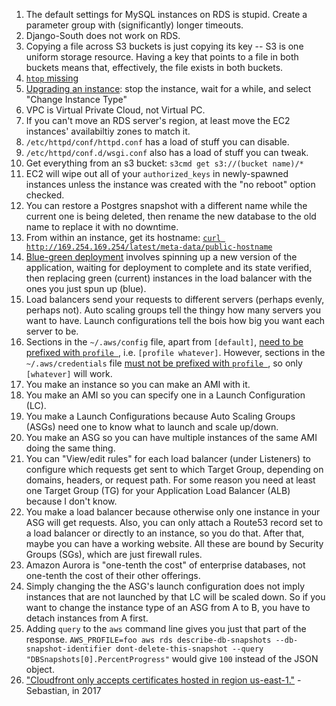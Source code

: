 1. The default settings for MySQL instances on RDS is stupid. Create a parameter group with (significantly) longer timeouts.
1. Django-South does not work on RDS.
1. Copying a file across S3 buckets is just copying its key -- S3 is one uniform storage resource. Having a key that points to a file in both buckets means that, effectively, the file exists in both buckets.
1. [`htop` missing](http://aws.blandnet.org/wordpress/htop-install/)
1. [Upgrading an instance](http://stackoverflow.com/a/8243307/1558430): stop the instance, wait for a while, and select "Change Instance Type"
1. VPC is Virtual Private Cloud, not Virtual PC.
1. If you can't move an RDS server's region, at least move the EC2 instances' availabiltiy zones to match it.
1. `/etc/httpd/conf/httpd.conf` has a load of stuff you can disable.
1. `/etc/httpd/conf.d/wsgi.conf` also has a load of stuff you can tweak.
1. Get everything from an s3 bucket: `s3cmd get s3://(bucket name)/*`
1. EC2 will wipe out all of your `authorized_keys` in newly-spawned instances unless the instance was created with the "no reboot" option checked.
1. You can restore a Postgres snapshot with a different name while the current one is being deleted, then rename the new database to the old name to replace it with no downtime.
1. From within an instance, get its hostname: [`curl http://169.254.169.254/latest/meta-data/public-hostname`](http://serverfault.com/questions/403440/print-external-host-name-of-ec2-instance)
1. [Blue-green deployment](http://martinfowler.com/bliki/BlueGreenDeployment.html) involves spinning up a new version of the application, waiting for deployment to complete and its state verified, then replacing green (current) instances in the load balancer with the ones you just spun up (blue).
1. Load balancers send your requests to different servers (perhaps evenly, perhaps not). Auto scaling groups tell the thingy how many servers you want to have. Launch configurations tell the bois how big you want each server to be.
1. Sections in the `~/.aws/config` file, apart from `[default]`, [need to be prefixed with `profile `](http://boto3.readthedocs.io/en/latest/guide/configuration.html#aws-config-file), i.e. `[profile whatever]`. However, sections in the `~/.aws/credentials` file [must not be prefixed with `profile `](http://boto3.readthedocs.io/en/latest/guide/configuration.html#shared-credentials-file), so only `[whatever]` will work.
1. You make an instance so you can make an AMI with it.
1. You make an AMI so you can specify one in a Launch Configuration (LC).
1. You make a Launch Configurations because Auto Scaling Groups (ASGs) need one to know what to launch and scale up/down.
1. You make an ASG so you can have multiple instances of the same AMI doing the same thing.
1. You can "View/edit rules" for each load balancer (under Listeners) to configure which requests get sent to which Target Group, depending on domains, headers, or request path. For some reason you need at least one Target Group (TG) for your Application Load Balancer (ALB) because I don't know.
1. You make a load balancer because otherwise only one instance in your ASG will get requests. Also, you can only attach a Route53 record set to a load balancer or directly to an instance, so you do that. After that, maybe you can have a working website. All these are bound by Security Groups (SGs), which are just firewall rules.
1. Amazon Aurora is "one-tenth the cost" of enterprise databases, not one-tenth the cost of their other offerings.
1. Simply changing the the ASG's launch configuration does not imply instances that are not launched by that LC will be scaled down. So if you want to change the instance type of an ASG from A to B, you have to detach instances from A first.
1. Adding `query` to the `aws` command line gives you just that part of the response. `AWS_PROFILE=foo aws rds describe-db-snapshots --db-snapshot-identifier dont-delete-this-snapshot --query "DBSnapshots[0].PercentProgress"` would give `100` instead of the JSON object.
1. ["Cloudfront only accepts certificates hosted in region us-east-1."](https://medium.com/@sbuckpesch/setup-aws-s3-static-website-hosting-using-ssl-acm-34d41d32e394) - Sebastian, in 2017